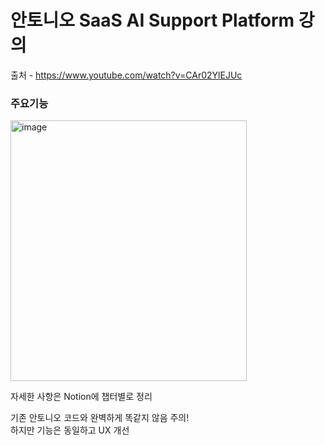 # 안토니오 SaaS AI Support Platform 강의

출처 - https://www.youtube.com/watch?v=CAr02YlEJUc

### 주요기능
<img width="378" height="417" alt="image" src="https://github.com/user-attachments/assets/da6bf963-6583-4f82-9bad-73ebf983d482" />

자세한 사항은 Notion에 챕터별로 정리

기존 안토니오 코드와 완벽하게 똑같지 않음 주의!   
하지만 기능은 동일하고 UX 개선
